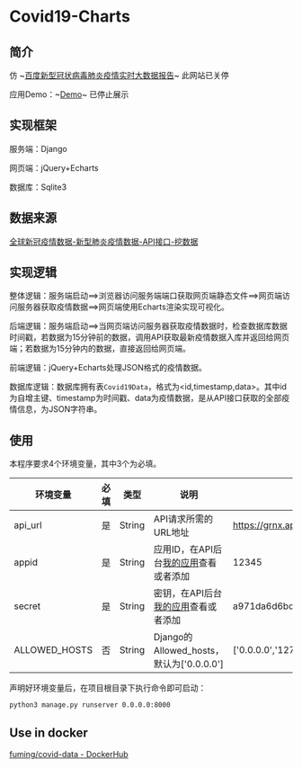 # Covid19-Charts

## 简介

仿 ~[百度新型冠状病毒肺炎疫情实时大数据报告](https://voice.baidu.com/act/newpneumonia/newpneumonia/)~ 此网站已关停

应用Demo：~[Demo](http://101.42.106.83:8000/index/)~ 已停止展示

## 实现框架

服务端：Django

网页端：jQuery+Echarts

数据库：Sqlite3

## 数据来源

[全球新冠疫情数据-新型肺炎疫情数据-API接口-挖数据](https://www.wapi.cn/api_detail/94/222.html)

## 实现逻辑

整体逻辑：服务端启动==>浏览器访问服务端端口获取网页端静态文件==>网页端访问服务器获取疫情数据==>网页端使用Echarts渲染实现可视化。

后端逻辑：服务端启动==>当网页端访问服务器获取疫情数据时，检查数据库数据时间戳，若数据为15分钟前的数据，调用API获取最新疫情数据入库并返回给网页端；若数据为15分钟内的数据，直接返回给网页端。

前端逻辑：jQuery+Echarts处理JSON格式的疫情数据。

数据库逻辑：数据库拥有表`Covid19Data`，格式为<id,timestamp,data>。其中id为自增主键、timestamp为时间戳、data为疫情数据，是从API接口获取的全部疫情信息，为JSON字符串。

## 使用

本程序要求4个环境变量，其中3个为必填。

| 环境变量      | 必填 | 类型   | 说明                                                         | 示例                                     |
| ------------- | ---- | ------ | ------------------------------------------------------------ | ---------------------------------------- |
| api_url       | 是   | String | API请求所需的URL地址                                         | https://grnx.api.storeapi.net/api/94/222 |
| appid         | 是   | String | 应用ID，在API后台[我的应用](https://www.wapi.cn/member/my_apply)查看或者添加 | 12345                                    |
| secret        | 是   | String | 密钥，在API后台[我的应用](https://www.wapi.cn/member/my_apply)查看或者添加 | a971da6d6bdf1e3678c3d60f9c1c0145         |
| ALLOWED_HOSTS | 否   | String | Django的Allowed_hosts，默认为['0.0.0.0']                     | ['0.0.0.0','127.0.0.1']                  |

声明好环境变量后，在项目根目录下执行命令即可启动：

```
python3 manage.py runserver 0.0.0.0:8000
```

## Use in docker

[fuming/covid-data - DockerHub](https://hub.docker.com/r/fuming/covid-data)
